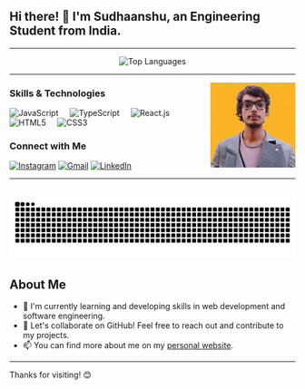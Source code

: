 <h2 align="left">Hi there! 👋 I'm Sudhaanshu, an Engineering Student from India.</h2>

---

<div align="center">


  
  <img src="https://github-readme-stats.vercel.app/api/top-langs/?username=Sudhaanshuu&layout=compact&langs_count=5&card_width=320&theme=dracula&hide_border=false" height="150" alt="Top Languages" />
</div>

---

<img align="right" height="150" src="Sudhanshu.jpg" alt="Profile Picture" />

### Skills & Technologies

<div align="left">
  <img src="https://cdn.jsdelivr.net/gh/devicons/devicon/icons/javascript/javascript-original.svg" height="30" alt="JavaScript" />
  <img width="12" />
  <img src="https://cdn.jsdelivr.net/gh/devicons/devicon/icons/typescript/typescript-original.svg" height="30" alt="TypeScript" />
  <img width="12" />
  <img src="https://cdn.jsdelivr.net/gh/devicons/devicon/icons/react/react-original.svg" height="30" alt="React.js" />
  <img width="12" />
  <img src="https://cdn.jsdelivr.net/gh/devicons/devicon/icons/html5/html5-original.svg" height="30" alt="HTML5" />
  <img width="12" />
  <img src="https://cdn.jsdelivr.net/gh/devicons/devicon/icons/css3/css3-original.svg" height="30" alt="CSS3" />
</div>

### Connect with Me

<div align="left">
  <a href="https://www.instagram.com/sudhan.shuu/"><img src="https://img.shields.io/static/v1?message=Instagram&logo=instagram&label=&color=E4405F&logoColor=white&labelColor=&style=for-the-badge" height="35" alt="Instagram" /></a>
  <a href="mailto:sudhanshuu@gmail.com"><img src="https://img.shields.io/static/v1?message=Gmail&logo=gmail&label=&color=D14836&logoColor=white&labelColor=&style=for-the-badge" height="35" alt="Gmail" /></a>
  <a href="https://www.linkedin.com/in/sudhanshuu/"><img src="https://img.shields.io/static/v1?message=LinkedIn&logo=linkedin&label=&color=0077B5&logoColor=white&labelColor=&style=for-the-badge" height="35" alt="LinkedIn" /></a>
</div>

---

<br clear="both">

<img src="https://raw.githubusercontent.com/Sudhaanshuu/Sudhaanshuu/output/snake.svg" alt="Snake Animation" />

## About Me

- 🌱 I'm currently learning and developing skills in web development and software engineering.
- 💬 Let's collaborate on GitHub! Feel free to reach out and contribute to my projects.
- 📫 You can find more about me on my [personal website](https://sudhanshuuu.netlify.app/).

---

Thanks for visiting! 😊
